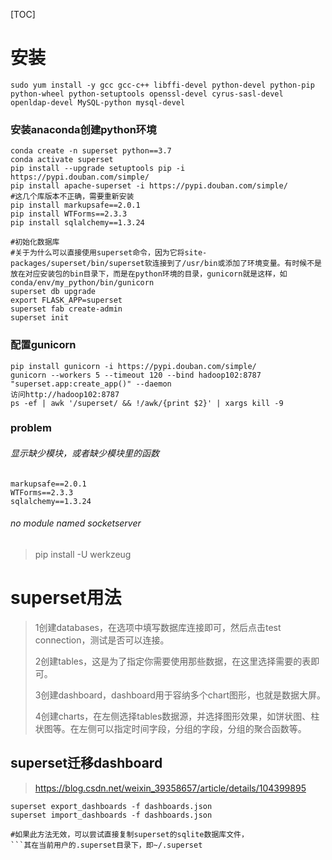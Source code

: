 [TOC]
# 安装

```
sudo yum install -y gcc gcc-c++ libffi-devel python-devel python-pip python-wheel python-setuptools openssl-devel cyrus-sasl-devel openldap-devel MySQL-python mysql-devel
```

### 安装anaconda创建python环境

```
conda create -n superset python==3.7
conda activate superset
pip install --upgrade setuptools pip -i https://pypi.douban.com/simple/
pip install apache-superset -i https://pypi.douban.com/simple/
#这几个库版本不正确，需要重新安装
pip install markupsafe==2.0.1
pip install WTForms==2.3.3
pip install sqlalchemy==1.3.24

#初始化数据库
#关于为什么可以直接使用superset命令，因为它将site-packages/superset/bin/superset软连接到了/usr/bin或添加了环境变量。有时候不是放在对应安装包的bin目录下，而是在python环境的目录，gunicorn就是这样，如conda/env/my_python/bin/gunicorn
superset db upgrade
export FLASK_APP=superset
superset fab create-admin
superset init
```

### 配置gunicorn

```
pip install gunicorn -i https://pypi.douban.com/simple/
gunicorn --workers 5 --timeout 120 --bind hadoop102:8787  "superset.app:create_app()" --daemon 
访问http://hadoop102:8787
ps -ef | awk '/superset/ && !/awk/{print $2}' | xargs kill -9
```

### problem

###### 显示缺少模块，或者缺少模块里的函数

```
markupsafe==2.0.1
WTForms==2.3.3
sqlalchemy==1.3.24
```

###### no module named socketserver
>pip install -U werkzeug

# superset用法

>1创建databases，在选项中填写数据库连接即可，然后点击test connection，测试是否可以连接。
>
>2创建tables，这是为了指定你需要使用那些数据，在这里选择需要的表即可。
>
>3创建dashboard，dashboard用于容纳多个chart图形，也就是数据大屏。
>
>4创建charts，在左侧选择tables数据源，并选择图形效果，如饼状图、柱状图等。在左侧可以指定时间字段，分组的字段，分组的聚合函数等。

## superset迁移dashboard

>https://blog.csdn.net/weixin_39358657/article/details/104399895

```
superset export_dashboards -f dashboards.json
superset import_dashboards -f dashboards.json

#如果此方法无效，可以尝试直接复制superset的sqlite数据库文件，
```其在当前用户的.superset目录下，即~/.superset



